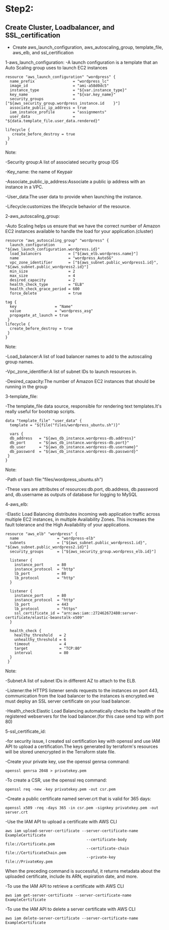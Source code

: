 # Step2:

## Create Cluster, Loadbalancer, and SSL_certification
  
- Create aws_launch_configuration, aws_autoscaling_group, template_file, aws_elb, and ssl_certification

1-aws_launch_configuration:
-A launch configuration is a template that an Auto Scaling group uses to launch EC2 instances
````
resource "aws_launch_configuration" "wordpress" {
  name_prefix                 = "wordpress_lc"
  image_id                    = "ami-a58d0dc5"
  instance_type               = "${var.instance_type}"
  key_name                    = "${var.key_name}"
  security_groups             = ["${aws_security_group.wordpress_instance.id    }"]
  associate_public_ip_address = true
  iam_instance_profile        = "assignments"
  user_data                   = "${data.template_file.user_data.rendered}"
   
lifecycle {
   create_before_destroy = true
 }
}
````
Note:

-Security group:A list of associated security group IDS

-Key_name: the name of Keypair

-Associate_public_ip_address:Associate a public ip address with an instance in a VPC.

-User_data:The user data to provide when launching the instance.

-Lifecycle:customizes the lifecycle behavior of the resource.


2-aws_autoscaling_group:

-Auto Scaling helps us ensure that we have the correct number of Amazon EC2 instances available to handle the load for your application.(cluster)
````
resource "aws_autoscaling_group" "wordpress" {         
  launch_configuration      = "${aws_launch_configuration.wordpress.id}"
  load_balancers            = ["${aws_elb.wordpress.name}"]
  name                      = "wordpress_AutoSG"       
  vpc_zone_identifier       = ["${aws_subnet.public_wordpress1.id}", "${aws_subnet.public_wordpress2.id}"]
  min_size                  = 2                        
  max_size                  = 4                        
  desired_capacity          = 2                        
  health_check_type         = "ELB"
  health_check_grace_period = 600
  force_delete              = true

tag {                                                
  key                 = "Name"                       
  value               = "wordpress_asg"              
  propagate_at_launch = true                         
 }                                                    
lifecycle {                                          
  create_before_destroy = true                       
 }                                                    
}
````
Note:

-Load_balancer:A list of load balancer names to add to the autoscaling group names.

-Vpc_zone_identifier:A list of subnet IDs to launch resources in.

-Desired_capacity:The number of Amazon EC2 instances that should be running in the group


3-template_file:

-The template_file data source, responsible for rendering text templates.It's really useful for bootstrap scripts.
````
data "template_file" "user_data" {                 
  template = "${file("files/wordpress_ubuntu.sh")}"
    
  vars {                                              
  db_address   = "${aws_db_instance.wordpress-db.address}"
  db_port      = "${aws_db_instance.wordpress-db.port}"
  db_user      = "${aws_db_instance.wordpress-db.username}" 
  db_password  = "${aws_db_instance.wordpress-db.password}" 
 }
}
````
Note:

-Path of bash file:"files/wordpress_ubuntu.sh")

-These vars are attributes of resources:db.port, db.address, db.password and, db.username as outputs of database for logging to MySQL

4-aws_elb:

-Elastic Load Balancing distributes incoming web application traffic across multiple EC2 instances, in multiple Availability Zones. This increases the fault tolerance and the High Availability of your applications.
````
resource "aws_elb" "wordpress" {
  name                 = "wordpress-elb"
  subnets              = ["${aws_subnet.public_wordpress1.id}", "${aws_subnet.public_wordpress2.id}"]
  security_groups      = ["${aws_security_group.wordpress_elb.id}"]
    
  listener {
    instance_port      = 80
    instance_protocol  = "http"
    lb_port            = 80
    lb_protocol        = "http"
  }
 
  listener {
    instance_port      = 80
    instance_protocol  = "http"
    lb_port            = 443
    lb_protocol        = "https"
    ssl_certificate_id = "arn:aws:iam::272462672480:server-certificate/elastic-beanstalk-x509"
  }
   
  health_check {
    healthy_threshold   = 2
    unhealthy_threshold = 6
    timeout             = 4
    target              = "TCP:80"
    interval            = 80
  }
 }
````
Note:

-Subnet:A list of subnet IDs in different AZ to attach to the ELB.

-Listener:the HTTPS listener sends requests to the instances on port 443, communication from the load balancer to the instances is encrypted.we must deploy an SSL server certificate on your load balancer.

-Health_check:Elastic Load Balancing automatically checks the health of the registered webservers for the load balancer.(for this case send tcp with port 80)


5-ssl_certificate_id:

-for security issue, I created ssl certification key with openssl and use IAM API to upload a certification.The keys generated by terraform's resources will be stored unencrypted in the Terraform state file.

-Create your private key, use the openssl genrsa command:
````
openssl genrsa 2048 > privatekey.pem
````
-To create a CSR, use the openssl req command:
````
openssl req -new -key privatekey.pem -out csr.pem
````
-Create a public certificate named server.crt that is valid for 365 days:
````
openssl x509 -req -days 365 -in csr.pem -signkey privatekey.pem -out server.crt
````
-Use the IAM API to upload a certificate with AWS CLI
````
aws iam upload-server-certificate --server-certificate-name ExampleCertificate
                                    --certificate-body file://Certificate.pem
                                    --certificate-chain file://CertificateChain.pem
                                    --private-key file://PrivateKey.pem
```` 
When the preceding command is successful, it returns metadata about the uploaded certificate, include its ARN, expiration date, and more.

-To use the IAM API to retrieve a certificate with AWS CLI
````
aws iam get-server-certificate --server-certificate-name ExampleCertificate
````
-To use the IAM API to delete a server certificate with AWS CLI
````
aws iam delete-server-certificate --server-certificate-name ExampleCertificate
````

